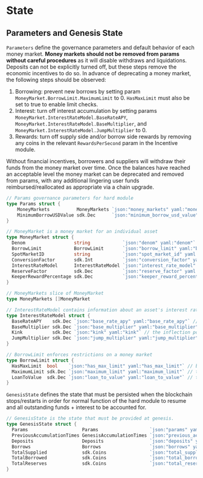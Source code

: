 <!--
order: 2
-->

# State

## Parameters and Genesis State

`Parameters` define the governance parameters and default behavior of each money market. **Money markets should not be removed from params without careful procedures** as it will disable withdraws and liquidations. Deposits can not be explicitly turned off, but these steps remove the economic incentives to do so. In advance of deprecating a money market, the following steps should be observed:

1. Borrowing: prevent new borrows by setting param `MoneyMarket.BorrowLimit.MaximumLimit` to 0. `HasMaxLimit` must also be set to true to enable limit checks.
2. Interest: turn off interest accumulation by setting params `MoneyMarket.InterestRateModel.BaseRateAPY`, `MoneyMarket.InterestRateModel.BaseMultiplier`, and `MoneyMarket.InterestRateModel.JumpMultiplier` to 0.
3. Rewards: turn off supply side and/or borrow side rewards by removing any coins in the relevant `RewardsPerSecond` param in the Incentive module.

Without financial incentives, borrowers and suppliers will withdraw their funds from the money market over time. Once the balances have reached an acceptable level the money market can be deprecated and removed from params, with any additional lingering user funds reimbursed/reallocated as appropriate via a chain upgrade.

```go
// Params governance parameters for hard module
type Params struct {
	MoneyMarkets          MoneyMarkets `json:"money_markets" yaml:"money_markets"`
	MinimumBorrowUSDValue sdk.Dec      `json:"minimum_borrow_usd_value" yaml:"minimum_borrow_usd_value"`
}

// MoneyMarket is a money market for an individual asset
type MoneyMarket struct {
  Denom                  string            `json:"denom" yaml:"denom"` // the denomination of the token for this money market
  BorrowLimit            BorrowLimit       `json:"borrow_limit" yaml:"borrow_limit"` // the borrow limits, if any, applied to this money market
  SpotMarketID           string            `json:"spot_market_id" yaml:"spot_market_id"` // the pricefeed market where price data is fetched
  ConversionFactor       sdk.Int           `json:"conversion_factor" yaml:"conversion_factor"` //the internal conversion factor for going from the smallest unit of a token to a whole unit (ie. 8 for BTC, 6 for MAGE, 18 for ETH)
  InterestRateModel      InterestRateModel `json:"interest_rate_model" yaml:"interest_rate_model"` // the model that determines the prevailing interest rate at each block
  ReserveFactor          sdk.Dec           `json:"reserve_factor" yaml:"reserve_factor"` // the percentage of interest that is accumulated by the protocol as reserves
  KeeperRewardPercentage sdk.Dec           `json:"keeper_reward_percentage" yaml:"keeper_reward_percentages"` // the percentage of a liquidation that is given to the keeper that liquidated the position
}

// MoneyMarkets slice of MoneyMarket
type MoneyMarkets []MoneyMarket

// InterestRateModel contains information about an asset's interest rate
type InterestRateModel struct {
  BaseRateAPY    sdk.Dec `json:"base_rate_apy" yaml:"base_rate_apy"` // the base rate of APY when borrows are zero. Ex. A value of "0.02" would signify an interest rate of 2% APY as the Y-intercept of the interest rate model for the money market. Note that internally, interest rates are stored as per-second interest.
  BaseMultiplier sdk.Dec `json:"base_multiplier" yaml:"base_multiplier"` // the percentage rate at which the interest rate APY increases for each percentage increase in borrow utilization. Ex. A value of "0.01" signifies that the APY interest rate increases by 1% for each additional percentage increase in borrow utilization.
  Kink           sdk.Dec `json:"kink" yaml:"kink"` // the inflection point at which the BaseMultiplier no longer applies and the JumpMultiplier does apply. For example, a value of "0.8" signifies that at 80% utilization, the JumpMultiplier applies
  JumpMultiplier sdk.Dec `json:"jump_multiplier" yaml:"jump_multiplier"` // same as BaseMultiplier, but only applied when utilization is above the Kink
}

// BorrowLimit enforces restrictions on a money market
type BorrowLimit struct {
  HasMaxLimit  bool    `json:"has_max_limit" yaml:"has_max_limit"` // boolean for if the money market has a max amount that can be borrowed, irrespective of utilization.
  MaximumLimit sdk.Dec `json:"maximum_limit" yaml:"maximum_limit"` // the maximum amount that can be borrowed for this money market, irrespective of utilization. Ignored if HasMaxLimit is false
  LoanToValue  sdk.Dec `json:"loan_to_value" yaml:"loan_to_value"` // the percentage amount of borrow power each unit of deposit accounts for. Ex. A value of "0.5" signifies that for $1 of supply of a particular asset, borrow limits will be increased by $0.5
}
```

`GenesisState` defines the state that must be persisted when the blockchain stops/restarts in order for normal function of the hard module to resume and all outstanding funds + interest to be accounted for.

```go
// GenesisState is the state that must be provided at genesis.
type GenesisState struct {
  Params                    Params                   `json:"params" yaml:"params"` // governance parameters
  PreviousAccumulationTimes GenesisAccumulationTimes `json:"previous_accumulation_times"  yaml:"previous_accumulation_times"` // stores the last time interest was calculated for a particular money market
  Deposits                  Deposits                 `json:"deposits" yaml:"deposits"` // stores existing deposits when the chain starts, if any
  Borrows                   Borrows                  `json:"borrows" yaml:"borrows"` // stores existing borrows when the chain starts, if any
  TotalSupplied             sdk.Coins                `json:"total_supplied" yaml:"total_supplied"` // stores the running total of supplied (deposits + interest) coins when the chain starts, if any
  TotalBorrowed             sdk.Coins                `json:"total_borrowed" yaml:"total_borrowed"` // stores the running total of borrowed coins when the chain starts, if any
  TotalReserves             sdk.Coins                `json:"total_reserves" yaml:"total_reserves"` // stores the running total of reserves when the chain starts, if any
}
```
